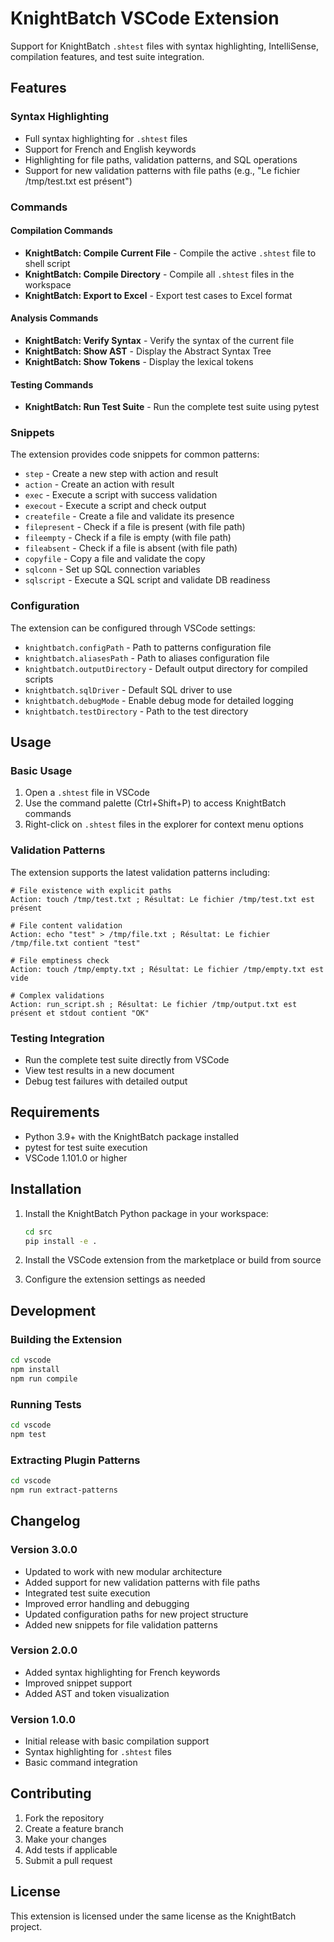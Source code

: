 # KnightBatch VSCode Extension

Support for KnightBatch `.shtest` files with syntax highlighting, IntelliSense, compilation features, and test suite integration.

## Features

### Syntax Highlighting
- Full syntax highlighting for `.shtest` files
- Support for French and English keywords
- Highlighting for file paths, validation patterns, and SQL operations
- Support for new validation patterns with file paths (e.g., "Le fichier /tmp/test.txt est présent")

### Commands

#### Compilation Commands
- **KnightBatch: Compile Current File** - Compile the active `.shtest` file to shell script
- **KnightBatch: Compile Directory** - Compile all `.shtest` files in the workspace
- **KnightBatch: Export to Excel** - Export test cases to Excel format

#### Analysis Commands
- **KnightBatch: Verify Syntax** - Verify the syntax of the current file
- **KnightBatch: Show AST** - Display the Abstract Syntax Tree
- **KnightBatch: Show Tokens** - Display the lexical tokens

#### Testing Commands
- **KnightBatch: Run Test Suite** - Run the complete test suite using pytest

### Snippets

The extension provides code snippets for common patterns:

- `step` - Create a new step with action and result
- `action` - Create an action with result
- `exec` - Execute a script with success validation
- `execout` - Execute a script and check output
- `createfile` - Create a file and validate its presence
- `filepresent` - Check if a file is present (with file path)
- `fileempty` - Check if a file is empty (with file path)
- `fileabsent` - Check if a file is absent (with file path)
- `copyfile` - Copy a file and validate the copy
- `sqlconn` - Set up SQL connection variables
- `sqlscript` - Execute a SQL script and validate DB readiness

### Configuration

The extension can be configured through VSCode settings:

- `knightbatch.configPath` - Path to patterns configuration file
- `knightbatch.aliasesPath` - Path to aliases configuration file
- `knightbatch.outputDirectory` - Default output directory for compiled scripts
- `knightbatch.sqlDriver` - Default SQL driver to use
- `knightbatch.debugMode` - Enable debug mode for detailed logging
- `knightbatch.testDirectory` - Path to the test directory

## Usage

### Basic Usage
1. Open a `.shtest` file in VSCode
2. Use the command palette (Ctrl+Shift+P) to access KnightBatch commands
3. Right-click on `.shtest` files in the explorer for context menu options

### Validation Patterns
The extension supports the latest validation patterns including:

```shtest
# File existence with explicit paths
Action: touch /tmp/test.txt ; Résultat: Le fichier /tmp/test.txt est présent

# File content validation
Action: echo "test" > /tmp/file.txt ; Résultat: Le fichier /tmp/file.txt contient "test"

# File emptiness check
Action: touch /tmp/empty.txt ; Résultat: Le fichier /tmp/empty.txt est vide

# Complex validations
Action: run_script.sh ; Résultat: Le fichier /tmp/output.txt est présent et stdout contient "OK"
```

### Testing Integration
- Run the complete test suite directly from VSCode
- View test results in a new document
- Debug test failures with detailed output

## Requirements

- Python 3.9+ with the KnightBatch package installed
- pytest for test suite execution
- VSCode 1.101.0 or higher

## Installation

1. Install the KnightBatch Python package in your workspace:
   ```bash
   cd src
   pip install -e .
   ```

2. Install the VSCode extension from the marketplace or build from source

3. Configure the extension settings as needed

## Development

### Building the Extension
```bash
cd vscode
npm install
npm run compile
```

### Running Tests
```bash
cd vscode
npm test
```

### Extracting Plugin Patterns
```bash
cd vscode
npm run extract-patterns
```

## Changelog

### Version 3.0.0
- Updated to work with new modular architecture
- Added support for new validation patterns with file paths
- Integrated test suite execution
- Improved error handling and debugging
- Updated configuration paths for new project structure
- Added new snippets for file validation patterns

### Version 2.0.0
- Added syntax highlighting for French keywords
- Improved snippet support
- Added AST and token visualization

### Version 1.0.0
- Initial release with basic compilation support
- Syntax highlighting for `.shtest` files
- Basic command integration

## Contributing

1. Fork the repository
2. Create a feature branch
3. Make your changes
4. Add tests if applicable
5. Submit a pull request

## License

This extension is licensed under the same license as the KnightBatch project.
